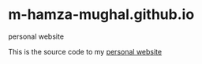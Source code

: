 # m-hamza-mughal.github.io
personal website

This is the source code to my [personal website](https://m-hamza-mughal.github.io/)
